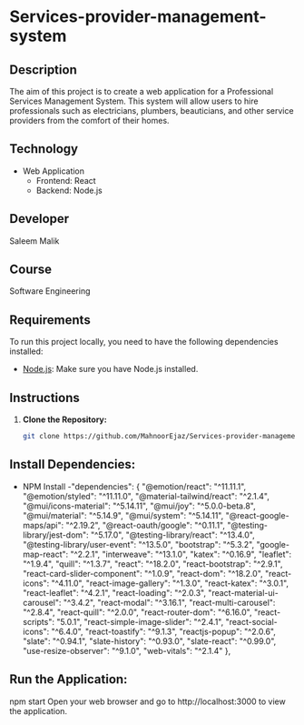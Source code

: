 # Services-provider-management-system

## Description
The aim of this project is to create a web application for a Professional Services Management System. This system will allow users to hire professionals such as electricians, plumbers, beauticians, and other service providers from the comfort of their homes.

## Technology
- Web Application
  - Frontend: React
  - Backend: Node.js

## Developer
Saleem Malik

## Course
Software Engineering

## Requirements
To run this project locally, you need to have the following dependencies installed:

- [Node.js](https://nodejs.org/): Make sure you have Node.js installed.

## Instructions

1. **Clone the Repository:**
   ```bash
   git clone https://github.com/MahnoorEjaz/Services-provider-management-system.git

## Install Dependencies:
- NPM Install
-"dependencies": {
    "@emotion/react": "^11.11.1",
    "@emotion/styled": "^11.11.0",
    "@material-tailwind/react": "^2.1.4",
    "@mui/icons-material": "^5.14.11",
    "@mui/joy": "^5.0.0-beta.8",
    "@mui/material": "^5.14.9",
    "@mui/system": "^5.14.11",
    "@react-google-maps/api": "^2.19.2",
    "@react-oauth/google": "^0.11.1",
    "@testing-library/jest-dom": "^5.17.0",
    "@testing-library/react": "^13.4.0",
    "@testing-library/user-event": "^13.5.0",
    "bootstrap": "^5.3.2",
    "google-map-react": "^2.2.1",
    "interweave": "^13.1.0",
    "katex": "^0.16.9",
    "leaflet": "^1.9.4",
    "quill": "^1.3.7",
    "react": "^18.2.0",
    "react-bootstrap": "^2.9.1",
    "react-card-slider-component": "^1.0.9",
    "react-dom": "^18.2.0",
    "react-icons": "^4.11.0",
    "react-image-gallery": "^1.3.0",
    "react-katex": "^3.0.1",
    "react-leaflet": "^4.2.1",
    "react-loading": "^2.0.3",
    "react-material-ui-carousel": "^3.4.2",
    "react-modal": "^3.16.1",
    "react-multi-carousel": "^2.8.4",
    "react-quill": "^2.0.0",
    "react-router-dom": "^6.16.0",
    "react-scripts": "5.0.1",
    "react-simple-image-slider": "^2.4.1",
    "react-social-icons": "^6.4.0",
    "react-toastify": "^9.1.3",
    "reactjs-popup": "^2.0.6",
    "slate": "^0.94.1",
    "slate-history": "^0.93.0",
    "slate-react": "^0.99.0",
    "use-resize-observer": "^9.1.0",
    "web-vitals": "^2.1.4"
  },
 


## Run the Application:
npm start
Open your web browser and go to http://localhost:3000 to view the application.

